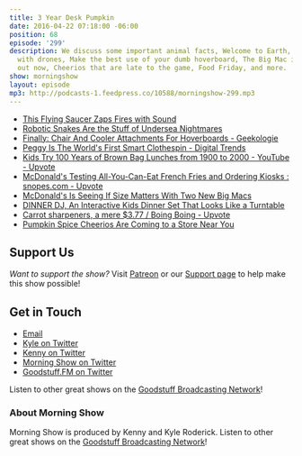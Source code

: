 ```yaml
---
title: 3 Year Desk Pumpkin
date: 2016-04-22 07:18:00 -06:00
position: 68
episode: '299'
description: We discuss some important animal facts, Welcome to Earth, Fighting fire
  with drones, Make the best use of your dumb hoverboard, The Big Mac is branching
  out now, Cheerios that are late to the game, Food Friday, and more.
show: morningshow
layout: episode
mp3: http://podcasts-1.feedpress.co/10588/morningshow-299.mp3
---
```


* [This Flying Saucer Zaps Fires with Sound](http://futurism.com/meet-flying-saucer-douses-flames-sound/)
* [Robotic Snakes Are the Stuff of Undersea Nightmares](http://gizmodo.com/robotic-snakes-are-the-stuff-of-undersea-nightmares-1771769733)
* [Finally: Chair And Cooler Attachments For Hoverboards - Geekologie](http://geekologie.com/2016/04/finally-chair-and-cooler-attachments-for.php?utm_source=feedburner&utm_medium=feed&utm_campaign=Feed%3A+geekologie%2FiShm+%28Geekologie+-+Gadgets%2C+Gizmos%2C+and+Awesome%29)
* [Peggy Is The World's First Smart Clothespin - Digital Trends](http://www.digitaltrends.com/home/peggy-clothespeg/)
* [Kids Try 100 Years of Brown Bag Lunches from 1900 to 2000 - YouTube - Upvote](http://upvote.morningshow.am/kids-try-100-years-of-brown-bag-lunches-from-1900-to-2000-youtube/2016-04-21)
* [McDonald's Testing All-You-Can-Eat French Fries and Ordering Kiosks : snopes.com - Upvote](http://upvote.morningshow.am/mcdonalds-testing-all-you-can-eat-french-fries-and-ordering-kiosks-snopescom/2016-04-19)
* [McDonald's Is Seeing If Size Matters With Two New Big Macs](http://www.foodbeast.com/news/mcd-big-mac-size/)
* [DINNER DJ, An Interactive Kids Dinner Set That Looks Like a Turntable](http://laughingsquid.com/dinner-dj-an-interactive-kids-dinner-set-that-looks-like-a-turntable/)
* [Carrot sharpeners, a mere $3.77 / Boing Boing - Upvote](http://upvote.morningshow.am/carrot-sharpeners-a-mere-377-boing-boing/2016-04-19)
* [Pumpkin Spice Cheerios Are Coming to a Store Near You](http://www.tastingtable.com/dine/national/new-cheerios-flavor-pumpkin-spice-cheerios-cereal?utm_medium=email&utm_source=TT&utm_campaign=Daily&utm_content=Editorial)

## Support Us
*Want to support the show?* Visit [Patreon](http://patreon.com/morningshow) or our [Support page](http://goodstuff.fm/support) to help make this show possible!

## Get in Touch
* [Email](mailto:kyle@goodstuff.fm)
* [Kyle on Twitter](http://twitter.com/dogburps)
* [Kenny on Twitter](http://twitter.com/pizzarobotics)
* [Morning Show on Twitter](http://twitter.com/morningshowam)
* [Goodstuff.FM on Twitter](http://twitter.com/goodstufffm)

Listen to other great shows on the [Goodstuff Broadcasting Network](http://goodstuff.fm/shows)!

### About Morning Show
Morning Show is produced by Kenny and Kyle Roderick. Listen to other great shows on the [Goodstuff Broadcasting Network](http://goodstuff.fm/)!
